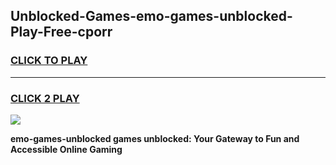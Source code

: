 
## Unblocked-Games-emo-games-unblocked-Play-Free-cporr
<h3>
<a href="https://premium76.site?title=emo-games-unblocked&ref=18A1">CLICK TO PLAY</a></h3>
<hr>

<h3>
<a href="https://premium76.site?title=emo-games-unblocked&ref=18A1">CLICK 2 PLAY</a>
  
</h3>

<a href="https://premium76.site?title=emo-games-unblocked&ref=18A1"><img src="https://clearcache.store/games.png"></a>


**emo-games-unblocked games unblocked: Your Gateway to Fun and Accessible Online Gaming**
